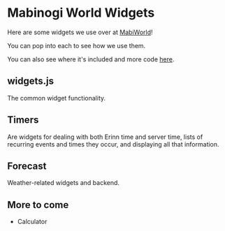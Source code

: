 # Mabinogi World Widgets #
Here are some widgets we use over at [MabiWorld](http://mabi.world)!

You can pop into each to see how we use them.

You can also see where it's included and more code [here](http://mabi.world/wld4).

## widgets.js ##
The common widget functionality.

## Timers ##
Are widgets for dealing with both Erinn time and server time, lists of recurring events and times they occur, and displaying all that information.

## Forecast ##
Weather-related widgets and backend.

## More to come ##
* Calculator

